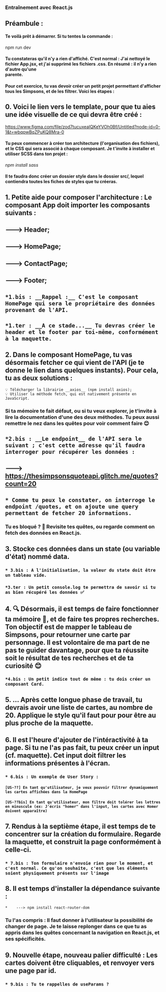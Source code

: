 ### Entraînement avec React.js


## __Préambule__ :
#### Te voilà prêt à démarrer. Si tu tentes la commande :

npm run dev

#### Tu constateras qu'il n'y a rien d'affiché. C'est normal : J'ai nettoyé le fichier App.jsx, et j'ai supprimé les fichiers .css. En résumé : il n'y a rien d'autre qu'une <div> parente.

#### Pour cet exercice, tu vas devoir créer un petit projet permettant d'afficher tous les Simpsons, et de les filtrer. Voici les étapes :

  ## 0. Voici le lien vers le template, pour que tu aies une idée visuelle de ce qui devra être créé :

  https://www.figma.com/file/zod7tucuxealQKeYVOh0Bf/Untitled?node-id=0-1&t=wbqpwBqZPuKQ8Mra-0
 
  #### Tu peux commencer à créer ton architecture (l'organisation des fichiers), et le CSS qui sera associé à chaque composant. Je t'invite à installer et utiliser SCSS dans ton projet :

  *npm install sass*

  #### Il te faudra donc créer un dossier style dans le dossier src/, lequel contiendra toutes les fiches de styles que tu créeras.

  ## 1. Petite aide pour composer l'architecture : Le composant App doit importer les composants suivants :
##    ---> Header;
##    ---> HomePage;
##    ---> ContactPage;
##    ---> Footer;

  ##  `*1.bis : __Rappel :__ C'est le composant HomePage qui sera le propriétaire des données provenant de l'API.`
  ## `*1.ter : __A ce stade...__ Tu devras créer le header et le footer par toi-même, conformément à la maquette.` 

  ## 2. Dans le composant HomePage, tu vas désormais fetcher ce qui vient de l'API (je te donne le lien dans quelques instants). Pour cela, tu as deux solutions :
    💡 Télécharger la librairie __axios__ (npm install axios);
    💡 Utiliser la méthode fetch, qui est nativement présente en JavaScript.
  ### Si ta mémoire te fait défaut, ou si tu veux explorer, je t'invite à lire la documentation d'une des deux méthodes. Tu peux aussi remettre le nez dans les quêtes pour voir comment faire 😊

  ##  `*2.bis : __Le endpoint__ de l'API sera le suivant ; c'est cette adresse qu'il faudra interroger pour récupérer les données :`
##    ---> https://thesimpsonsquoteapi.glitch.me/quotes?count=20
  ## `* Comme tu peux le constater, on interroge le endpoint /quotes, et on ajoute une query permettant de fetcher 20 informations.`

  ### Tu es bloqué ? 🧐 Revisite tes quêtes, ou regarde comment on fetch des données en React.js.

  ## 3. Stocke ces données dans un state (ou variable d'état) nommé data.
  ###   `* 3.bis : A l'initialisation, la valeur du state doit être un tableau vide.`
  ###   `*3.ter : Un petit console.log te permettra de savoir si tu as bien récupéré les données ✅`

  ## 4. 🔍️ Désormais, il est temps de faire fonctionner ta mémoire 🧠, et de faire tes propres recherches. Ton objectif est de mapper le tableau de Simpsons, pour retourner une carte par personnage. Il est volontaire de ma part de ne pas te guider davantage, pour que ta réussite soit le résultat de tes recherches et de ta curiosité 😊
  ###   `*4.bis : Un petit indice tout de même : tu dois créer un composant Card.`

  ## 5. ... Après cette longue phase de travail, tu devrais avoir une liste de cartes, au nombre de 20. Applique le style qu'il faut pour pour être au plus proche de la maquette.

  ## 6. Il est l'heure d'ajouter de l'intéractivité à ta page. Si tu ne l'as pas fait, tu peux créer un input (cf. maquette). Cet input doit filtrer les informations présentes à l'écran.
  ### `* 6.bis : Un exemple de User Story :`
  #### `[US-??] En tant qu'utilisateur, je veux pouvoir filtrer dynamiquement les cartes affichées dans la HomePage`
  #### `[US-??bis] En tant qu'utilisateur, mon filtre doit tolérer les lettres en minuscule (ex: J'écris "homer" dans l'input, les cartes avec Homer doivent apparaître)`

  ## 7. Rendus à la septième étape, il est temps de te concentrer sur la création du formulaire. Regarde la maquette, et construit la page conformément à celle-ci.
  ### `* 7.bis : Ton formulaire n'envoie rien pour le moment, et c'est normal. Ce qu'on souhaite, c'est que les éléments soient physiquement présents sur l'image`

  ## 8. Il est temps d'installer la dépendance suivante :
  `*    ---> npm install react-router-dom`
  ### Tu l'as compris : Il faut donner à l'utilisateur la possibilité de changer de page. Je te laisse replonger dans ce que tu as appris dans les quêtes concernant la navigation en React.js, et ses spécificités.

  ## 9. Nouvelle étape, nouveau palier difficulté : Les cartes doivent être cliquables, et renvoyer vers une page par id.
  ### `* 9.bis : Tu te rappelles de useParams ?`